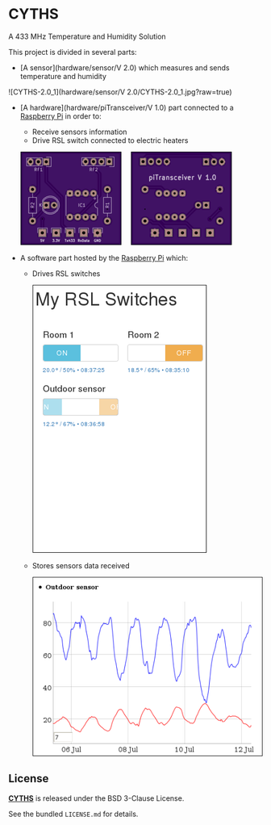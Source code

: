 # CYTHS

A 433 MHz Temperature and Humidity Solution

This project is divided in several parts:
 * [A sensor](hardware/sensor/V 2.0) which measures and sends temperature and humidity

 ![CYTHS-2.0_1](hardware/sensor/V 2.0/CYTHS-2.0_1.jpg?raw=true)

 * [A hardware](hardware/piTransceiver/V 1.0) part connected to a [Raspberry Pi](https://www.raspberrypi.org/products/) in order to:
    * Receive sensors information
    * Drive RSL switch connected to electric heaters

    ![piTransceiver-1.0-PCB-F](doc/images/piTransceiver-1.0-PCB-F.png?raw=true "piTransceiver-1.0-PCB-F")&nbsp;&nbsp;&nbsp;&nbsp;&nbsp;![piTransceiver-1.0-PCB-B](doc/images/piTransceiver-1.0-PCB-B.png?raw=true "piTransceiver-1.0-PCB-B")


 * A software part hosted by the [Raspberry Pi](https://www.raspberrypi.org/products/) which:
    * Drives RSL switches

        ![software-main-web-page](doc/images/software-main-web-page.png?raw=true "software-main-web-page")

    * Stores sensors data received

        ![software-sensor-graph](doc/images/software-sensor-graph.png?raw=true "software-sensor-graph")

## License

**[CYTHS](https://github.com/cyosp/CYTHS)** is released under the BSD 3-Clause License.

See the bundled `LICENSE.md` for details.
